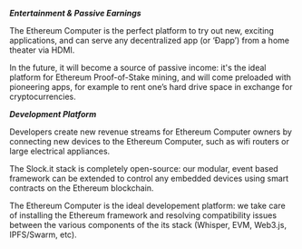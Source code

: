 ***Entertainment & Passive Earnings***

The Ethereum Computer is the perfect platform to try out new, exciting applications, and can serve any decentralized app (or ‘Đapp’) from a home theater via HDMI.

In the future, it will become a source of passive income: it's the ideal platform for Ethereum Proof-of-Stake mining, and will come preloaded with pioneering apps, for example to rent one’s hard drive space in exchange for cryptocurrencies.


***Development Platform***

Developers create new revenue streams for Ethereum Computer owners by connecting new devices to the Ethereum Computer, such as wifi routers or large electrical appliances. 

The Slock.it stack is completely open-source: our modular, event based framework can be extended to control any embedded devices using smart contracts on the Ethereum blockchain.

The Ethereum Computer is the ideal developement platform: we take care of installing the Ethereum framework and resolving compatibility issues between the various components of the its stack (Whisper, EVM, Web3.js, IPFS/Swarm, etc).
